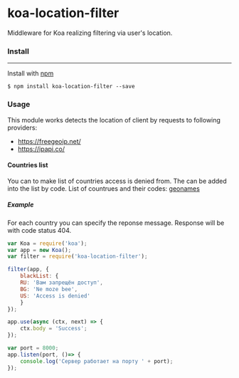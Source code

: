 # koa-location-filter

Middleware for Koa realizing filtering via user's location.

### Install
---
Install with [npm](https://npmjs.org)

```
$ npm install koa-location-filter --save
```

### Usage

This module works detects the location of client by requests to following providers:
- https://freegeoip.net/
- https://ipapi.co/

#### Countries list

You can to make list of countries access is denied from. The can be added into the list by code.
List of countrues and their codes:
[geonames](http://www.geonames.org/countries/)

##### Example
For each country you can specify the reponse message. Response will be with code status 404.

```javascript
var Koa = require('koa');
var app = new Koa();
var filter = require('koa-location-filter');

filter(app, {
    blackList: {
	RU: 'Вам запрещён доступ',
	BG: 'Ne moze bee',
	US: 'Access is denied'
    }
});

app.use(async (ctx, next) => {
    ctx.body = 'Success';
});

var port = 8000;
app.listen(port, ()=> {
    console.log('Сервер работает на порту ' + port);
});
```

